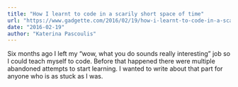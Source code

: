 ```yaml
---
title: "How I learnt to code in a scarily short space of time"
url: "https://www.gadgette.com/2016/02/19/how-i-learnt-to-code-in-a-scarily-short-space-of-time/"
date: "2016-02-19"
author: "Katerina Pascoulis"
---
```


Six months ago I left my “wow, what you do sounds really interesting” job so I could teach myself to code. Before that happened there were multiple abandoned attempts to start learning. I wanted to write about that part for anyone who is as stuck as I was.

<!-- excerpt -->
